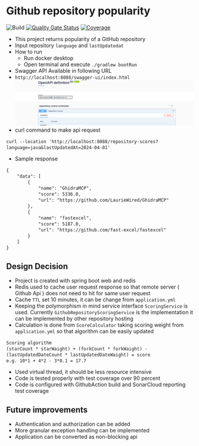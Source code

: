# Github repository popularity

![Build](https://github.com/lynas/repository-popularity/actions/workflows/build.yml/badge.svg)
[![Quality Gate Status](https://sonarcloud.io/api/project_badges/measure?project=sazzad-islam-eu_repository-popularity&metric=alert_status)](https://sonarcloud.io/summary/new_code?id=sazzad-islam-eu_repository-popularity)
[![Coverage](https://sonarcloud.io/api/project_badges/measure?project=sazzad-islam-eu_repository-popularity&metric=coverage)](https://sonarcloud.io/summary/new_code?id=sazzad-islam-eu_repository-popularity)

- This project returns popularity of a GitHub repository
- Input repository `language` and `lastUpdatedat`
- How to run
  - Run docker desktop
  - Open terminal and execute `./gradlew bootRun`
- Swagger API Available in following URL
- `http://localhost:8088/swagger-ui/index.html`
![api-doc.png](api-doc.png)
- curl command to make api request
``` 
curl --location 'http://localhost:8088/repository-scores?language=java&lastUpdatedAt=2024-04-01' 
```
- Sample response
``` 
{
    "data": [
        {
            "name": "GhidraMCP",
            "score": 5336.0,
            "url": "https://github.com/LaurieWired/GhidraMCP"
        },
        {
            "name": "fastexcel",
            "score": 5187.0,
            "url": "https://github.com/fast-excel/fastexcel"
        }
    ]
} 
```

## Design Decision 
- Project is created with spring boot web and redis
- Redis used to cache user request response so that remote server ( Github Api ) does not need to hit for same user request
- Cache `TTL` set 10 minutes, it can be change from `application.yml`
- Keeping the polymorphism in mind service interface `ScoringService` is used. Currently `GithubRepositoryScoringService` is the implementation it can be implemented by other repository hosting
- Calculation is done from `ScoreCalculator` taking scoring weight from `application.yml` so that algorithm can be easily updated
``` 
Scoring algorithm
(starCount * starWaight) + (forkCount * forkWaight) - (lastUpdatedDateCount * lastUpdatedDateWaight) = score  
e.g. 10*1 + 4*2 - 3*0.1 = 17.7
```
- Used virtual thread, it should be less resource intensive
- Code is tested properly with test coverage over 90 percent 
- Code is configured with GithubAction build and SonarCloud reporting test coverage

## Future improvements
- Authentication and authorization can be added
- More granular exception handling can be implemented
- Application can be converted as non-blocking api